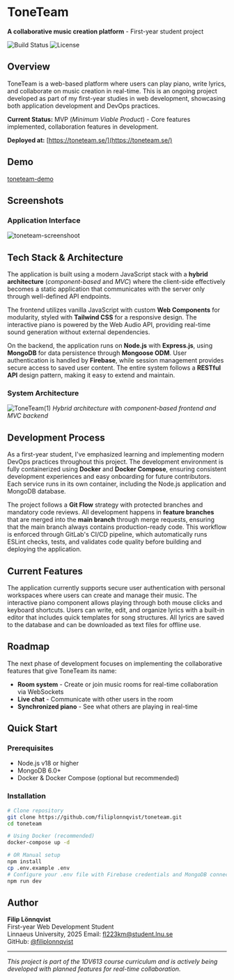 # ToneTeam
**A collaborative music creation platform** - First-year student project

![Build Status](https://img.shields.io/badge/build-passing-brightgreen)
![License](https://img.shields.io/badge/license-MIT-blue)

## Overview
ToneTeam is a web-based platform where users can play piano, write lyrics, and collaborate on music creation in real-time. This is an ongoing project developed as part of my first-year studies in web development, showcasing both application development and DevOps practices.

**Current Status:** MVP (*Minimum Viable Product*) - Core features implemented, collaboration features in development.

**Deployed at:** [https://toneteam.se/](https://toneteam.se/)

## Demo


[toneteam-demo](https://github.com/user-attachments/assets/f58bd71c-b648-41f6-bba5-8a9b76386060)



## Screenshots
### Application Interface
![toneteam-screenshoot](https://github.com/user-attachments/assets/c1436e43-0f7b-4ca3-95ce-62a712719e31)

## Tech Stack & Architecture


The application is built using a modern JavaScript stack with a **hybrid architecture** (_component-based_ and _MVC_) where the client-side effectively becomes a static application that communicates with the server only through well-defined API endpoints.

The frontend utilizes vanilla JavaScript with custom **Web Components** for modularity, styled with **Tailwind CSS** for a responsive design. The interactive piano is powered by the Web Audio API, providing real-time sound generation without external dependencies.

On the backend, the application runs on **Node.js** with **Express.js**, using **MongoDB** for data persistence through **Mongoose ODM**. User authentication is handled by **Firebase**, while session management provides secure access to saved user content. The entire system follows a **RESTful API** design pattern, making it easy to extend and maintain.

### System Architecture
![ToneTeam(1)](https://github.com/user-attachments/assets/91ba1af5-fd86-48d4-988c-05de7ae0f6bb)
*Hybrid architecture with component-based frontend and MVC backend*

## Development Process

As a first-year student, I've emphasized learning and implementing modern DevOps practices throughout this project. The development environment is fully containerized using **Docker** and **Docker Compose**, ensuring consistent development experiences and easy onboarding for future contributors. Each service runs in its own container, including the Node.js application and MongoDB database.

The project follows a **Git Flow** strategy with protected branches and mandatory code reviews. All development happens in **feature branches** that are merged into the **main branch** through merge requests, ensuring that the main branch always contains production-ready code. This workflow is enforced through GitLab's CI/CD pipeline, which automatically runs ESLint checks, tests, and validates code quality before building and deploying the application.

## Current Features

The application currently supports secure user authentication with personal workspaces where users can create and manage their music. The interactive piano component allows playing through both mouse clicks and keyboard shortcuts. Users can write, edit, and organize lyrics with a built-in editor that includes quick templates for song structures. All lyrics are saved to the database and can be downloaded as text files for offline use.

## Roadmap

The next phase of development focuses on implementing the collaborative features that give ToneTeam its name:

- **Room system** - Create or join music rooms for real-time collaboration via WebSockets
- **Live chat** - Communicate with other users in the room
- **Synchronized piano** - See what others are playing in real-time

## Quick Start

### Prerequisites
- Node.js v18 or higher
- MongoDB 6.0+
- Docker & Docker Compose (optional but recommended)

### Installation

```bash
# Clone repository
git clone https://github.com/filiplonnqvist/toneteam.git
cd toneteam

# Using Docker (recommended)
docker-compose up -d

# OR Manual setup
npm install
cp .env.example .env
# Configure your .env file with Firebase credentials and MongoDB connection
npm run dev
```

## Author
**Filip Lönnqvist**  
First-year Web Development Student  
Linnaeus University, 2025
Email: fl223km@student.lnu.se  
GitHub: [@filiplonnqvist](https://github.com/filiplonnqvist)

---
*This project is part of the 1DV613 course curriculum and is actively being developed with planned features for real-time collaboration.*

